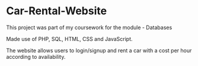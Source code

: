 # Car-Rental-Website

This project was part of my coursework for the module - Databases

Made use of PHP, SQL, HTML, CSS and JavaScript.

The website allows users to login/signup and rent a car with a cost per hour according to availability.
